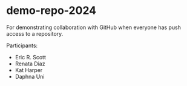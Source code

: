 # demo-repo-2024
For demonstrating collaboration with GitHub when everyone has push access to a repository.

Participants:

- Eric R. Scott
- Renata Diaz
- Kat Harper
- Daphna Uni



